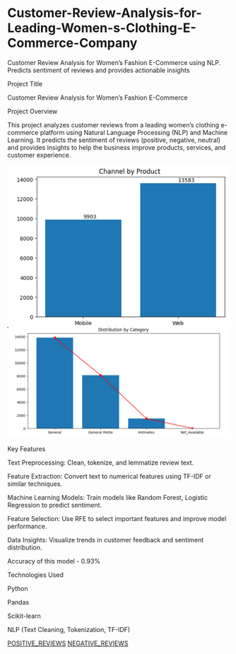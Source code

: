 # Customer-Review-Analysis-for-Leading-Women-s-Clothing-E-Commerce-Company
Customer Review Analysis for Women’s Fashion E-Commerce using NLP. Predicts sentiment of reviews and provides actionable insights

Project Title

Customer Review Analysis for Women’s Fashion E-Commerce

Project Overview

This project analyzes customer reviews from a leading women’s clothing e-commerce platform using Natural Language Processing (NLP) and Machine Learning. It predicts the sentiment of reviews (positive, negative, neutral) and provides insights to help the business improve products, services, and customer experience.

![Channel_by_Product](Channel_by_Product.png)
![Distribution_by_Category](Distribution_by_Category.png)

Key Features

Text Preprocessing: Clean, tokenize, and lemmatize review text.

Feature Extraction: Convert text to numerical features using TF-IDF or similar techniques.

Machine Learning Models: Train models like Random Forest, Logistic Regression to predict sentiment.

Feature Selection: Use RFE to select important features and improve model performance.

Data Insights: Visualize trends in customer feedback and sentiment distribution.

Accuracy of this model - 0.93%

Technologies Used

Python

Pandas

Scikit-learn

NLP (Text Cleaning, Tokenization, TF-IDF)

[POSITIVE_REVIEWS](Positive_Reviews.png)
[NEGATIVE_REVIEWS](Positive_Reviews.png)
